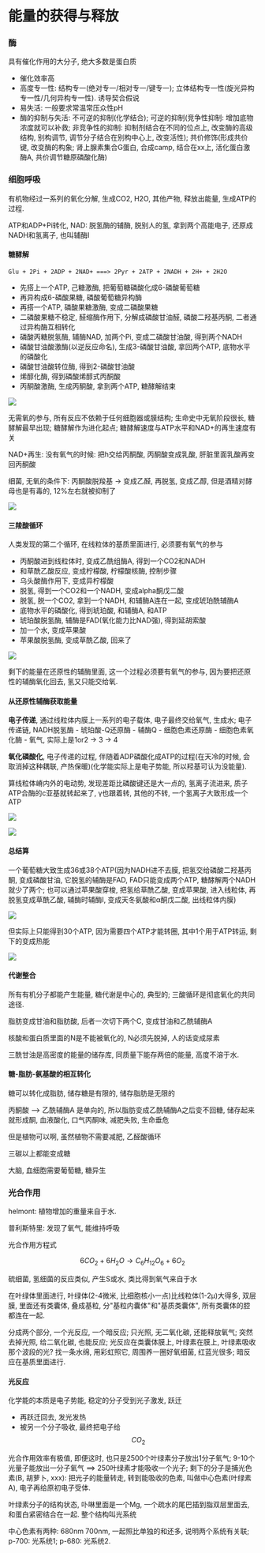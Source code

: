 # 能量的获得与释放

### 酶

具有催化作用的大分子, 绝大多数是蛋白质

- 催化效率高
- 高度专一性: 结构专一(绝对专一/相对专一/键专一); 立体结构专一性(旋光异构专一性/几何异构专一性). 诱导契合假说
- 易失活: 一般要求常温常压众性pH
- 酶的抑制与失活: 不可逆的抑制(化学结合); 可逆的抑制(竞争性抑制: 增加底物浓度就可以补救; 非竞争性的抑制: 抑制剂结合在不同的位点上, 改变酶的高级结构, 别构调节, 调节分子结合在别构中心上, 改变活性); 共价修饰(形成共价键, 改变酶的构象; 肾上腺素集合G蛋白, 合成camp, 结合在xx上, 活化蛋白激酶A, 共价调节糖原磷酸化酶)

### 细胞呼吸

有机物经过一系列的氧化分解, 生成CO2, H2O, 其他产物, 释放出能量, 生成ATP的过程.

ATP和ADP+Pi转化, NAD: 脱氢酶的辅酶, 脱别人的氢, 拿到两个高能电子, 还原成NADH和氢离子, 也叫辅酶I

#### 糖酵解

```text
Glu + 2Pi + 2ADP + 2NAD+ ===> 2Pyr + 2ATP + 2NADH + 2H+ + 2H2O
```

- 先搭上一个ATP, 己糖激酶, 把葡萄糖磷酸化成6-磷酸葡萄糖
- 再异构成6-磷酸果糖, 磷酸葡萄糖异构酶
- 再搭一个ATP, 磷酸果糖激酶, 变成二磷酸果糖
- 二磷酸果糖不稳定, 醛缩酶作用下, 分解成磷酸甘油醛, 磷酸二羟基丙酮, 二者通过异构酶互相转化
- 磷酸丙糖脱氢酶, 辅酶NAD, 加两个Pi, 变成二磷酸甘油酸, 得到两个NADH
- 磷酸甘油酸激酶(以逆反应命名), 生成3-磷酸甘油酸, 拿回两个ATP, 底物水平的磷酸化
- 磷酸甘油酸转位酶, 得到2-磷酸甘油酸
- 烯醇化酶, 得到磷酸烯醇式丙酮酸
- 丙酮酸激酶, 生成丙酮酸, 拿到两个ATP, 糖酵解结束

![](./glu_to_pyr.jpg)

无需氧的参与, 所有反应不依赖于任何细胞器或膜结构; 生命史中无氧阶段很长, 糖酵解最早出现; 糖酵解作为进化起点; 糖酵解速度与ATP水平和NAD+的再生速度有关

NAD+再生: 没有氧气的时候: 把h交给丙酮酸, 丙酮酸变成乳酸, 肝脏里面乳酸再变回丙酮酸

细菌, 无氧的条件下: 丙酮酸脱羧基 -> 变成乙醛, 再脱氢, 变成乙醇, 但是酒精对酵母也是有毒的, 12%左右就被抑制了

![](./nadh_and_pyr.jpg)

#### 三羧酸循环

人类发现的第二个循环, 在线粒体的基质里面进行, 必须要有氧气的参与

- 丙酮酸进到线粒体时, 变成乙酰组酶A, 得到一个CO2和NADH
- 和草酰乙酸反应, 变成柠檬酸, 柠檬酸核酶, 控制步骤
- 乌头酸酶作用下, 变成异柠檬酸
- 脱氢, 得到一个CO2和一个NADH, 变成alpha酮戊二酸
- 脱氢, 脱一个CO2, 拿到一个NADH, 和辅酶A连在一起, 变成琥珀酰辅酶A
- 底物水平的磷酸化, 得到琥珀酸, 和辅酶A, 和ATP
- 琥珀酸脱氢酶, 辅酶是FAD(氧化能力比NAD强), 得到延胡索酸
- 加一个水, 变成苹果酸
- 苹果酸脱氢酶, 变成草酰乙酸, 回来了

![](./citric_acid.jpg)

剩下的能量在还原性的辅酶里面, 这一个过程必须要有氧气的参与, 因为要把还原性的辅酶氧化回去, 氢又只能交给氧.

#### 从还原性辅酶获取能量

**电子传递**, 通过线粒体内膜上一系列的电子载体, 电子最终交给氧气, 生成水; 电子传递链, NADH脱氢酶 - 琥珀酸-Q还原酶 - 辅酶Q - 细胞色素还原酶 - 细胞色素氧化酶 - 氧气, 实际上是1or2 -> 3 -> 4

**氧化磷酸化**, 电子传递的过程, 伴随着ADP磷酸化成ATP的过程(在天冷的时候, 会取消掉这种耦联, 产热保暖)(化学能实际上是电子势能, 所以羟基可认为没能量).

算线粒体嵴内外的电动势, 发现差距比磷酸键还是大一点的, 氢离子流进来, 质子ATP合酶的c亚基就转起来了, γ也跟着转, 其他的不转, 一个氢离子大致形成一个ATP

![](./atp.jpg)

![](./atp_2.jpg)

#### 总结算

一个葡萄糖大致生成36或38个ATP(因为NADH进不去膜, 把氢交给磷酸二羟基丙酮, 变成磷酸甘油, 它脱氢的辅酶是FAD, FAD只能变成两个ATP, 糖酵解两个NADH就少了两个; 也可以通过苹果酸穿梭, 把氢给草酰乙酸, 变成苹果酸, 进入线粒体, 再脱氢变成草酰乙酸, 辅酶时辅酶I, 变成天冬氨酸和α酮戊二酸, 出线粒体内膜)

![](./nadh_4or6.jpg)

但实际上只能得到30个ATP, 因为需要四个ATP才能转圈, 其中1个用于ATP转运, 剩下的变成热能

![](./38or30.jpg)

#### 代谢整合

所有有机分子都能产生能量, 糖代谢是中心的, 典型的; 三酸循环是彻底氧化的共同途径.

脂肪变成甘油和脂肪酸, 后者一次切下两个C, 变成甘油和乙酰辅酶A

核酸和蛋白质里面的N是不能被氧化的, N必须先脱掉, 人的话变成尿素

三酰甘油是高密度的能量的储存库, 同质量下能存两倍的能量, 高度不溶于水.

#### 糖-脂肪-氨基酸的相互转化

糖可以转化成脂肪, 储存糖是有限的, 储存脂肪是无限的

丙酮酸 --> 乙酰辅酶A 是单向的, 所以脂肪变成乙酰辅酶A之后变不回糖, 储存起来就形成酮, 血液酸化, 口气丙酮味, 减肥失败, 生命垂危

但是植物可以啊, 虽然植物不需要减肥, 乙醛酸循环

三碳以上都能变成糖

大脑, 血细胞需要葡萄糖, 糖异生

### 光合作用

helmont: 植物增加的重量来自于水.

普利斯特里: 发现了氧气, 能维持呼吸

光合作用方程式

$$6CO_{2} + 6H_{2}O \to C_6H_{12}O_6 + 6O_2$$

硫细菌, 氢细菌的反应类似, 产生S或水, 类比得到氧气来自于水

在叶绿体里面进行, 叶绿体(2-4微米, 比细胞核小一点)比线粒体(1-2μ)大得多, 双层膜, 里面还有类囊体, 叠成基粒, 分"基粒内囊体"和"基质类囊体", 所有类囊体的腔都连在一起.

分成两个部分, 一个光反应, 一个暗反应; 只光照, 无二氧化碳, 还能释放氧气; 突然去掉光照, 给二氧化碳, 也能反应; 光反应在类囊体膜上, 叶绿素在膜上, 叶绿素吸收那个波段的光? 找一条水绵, 用彩虹照它, 周围养一圈好氧细菌, 红蓝光很多; 暗反应在基质里面进行.

#### 光反应

化学能的本质是电子势能, 稳定的分子受到光子激发, 跃迁
- 再跃迁回去, 发光发热
- 被另一个分子吸收, 最终把电子给$$CO_{2}$$

光合作用效率有极值, 即便这时, 也只是2500个叶绿素分子放出1分子氧气; 9-10个光量子能放出一分子氧气 ==> 250叶绿素才能吸收一个光子; 剩下的分子是捕光色素(B, 胡萝卜, xxx): 把光子的能量转走, 转到能吸收的色素, 叫做中心色素(叶绿素A), 电子再给原初电子受体.

叶绿素分子的结构状态, 卟啉里面是一个Mg, 一个疏水的尾巴插到脂双层里面去, 和蛋白紧密结合在一起. 整个结构叫光系统

中心色素有两种: 680nm  700nm, 一起照比单独的和还多, 说明两个系统有关联; p-700: 光系统1; p-680: 光系统2.
